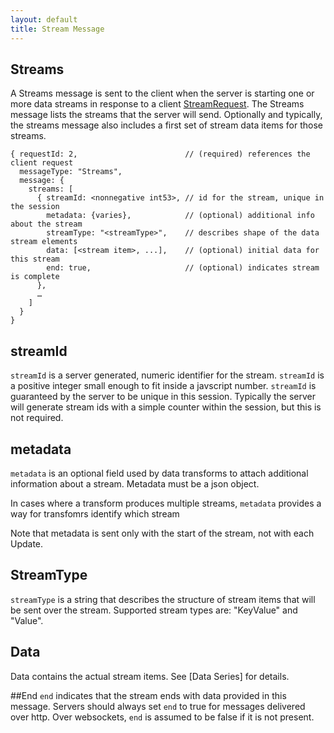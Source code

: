 ```yaml
---
layout: default
title: Stream Message
---
```


Streams 
---
A Streams message is sent to the client when the server is starting 
one or more data streams in response to a client [StreamRequest](StreamRequest.html). 
The Streams message lists the streams that the server will send.
Optionally and typically, the streams message also includes a first set of stream data items for those streams. 

    { requestId: 2,                        // (required) references the client request
      messageType: "Streams",
      message: {
        streams: [
          { streamId: <nonnegative int53>, // id for the stream, unique in the session
            metadata: {varies},            // (optional) additional info about the stream
            streamType: "<streamType>",    // describes shape of the data stream elements
            data: [<stream item>, ...],    // (optional) initial data for this stream 
            end: true,                     // (optional) indicates stream is complete 
          },
          …
        ]
      }
    }

## streamId
`streamId` is a server generated, numeric identifier for the stream. 
`streamId` is a positive integer small enough to fit inside a javscript number.
`streamId` is guaranteed by the server to be unique in this session.
Typically the server will generate stream ids with a simple counter within the session, but this is not required.

## metadata

`metadata` is an optional field used by data transforms to attach additional information about a stream.
Metadata must be a json object. 

In cases where a transform produces multiple streams, 
`metadata` provides a way for transfomrs identify which stream 

Note that metadata is sent only with the start of the stream, not with each Update. 

## StreamType
`streamType` is a string that describes the structure of stream items that will be sent over the stream.
Supported stream types are: "KeyValue" and "Value".

## Data
Data contains the actual stream items. 
See [Data Series] for details.

##End 
`end` indicates that the stream ends with data provided in this message. 
Servers should always set `end` to true for messages delivered over http. 
Over websockets, `end` is assumed to be false if it is not present.
